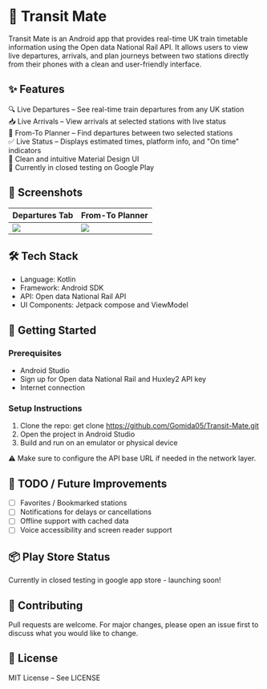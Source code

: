 🚆 Transit Mate
===============

Transit Mate is an Android app that provides real-time UK train timetable information using the Open data National Rail API. It allows users to view live departures, arrivals, and plan journeys between two stations directly from their phones with a clean and user-friendly interface.

✨ Features
-----------

🔍 Live Departures – See real-time train departures from any UK station  
📥 Live Arrivals – View arrivals at selected stations with live status  
🔁 From-To Planner – Find departures between two selected stations  
✅ Live Status – Displays estimated times, platform info, and "On time" indicators  
🔧 Clean and intuitive Material Design UI  
📲 Currently in closed testing on Google Play  

📱 Screenshots
--------------
| Departures Tab                                             | From-To Planner                                   |
|------------------------------------------------------------|---------------------------------------------------|
| <img src="TransitMate screenshots/departure screen.webp"/> | <img src="TransitMate screenshots/from to.webp"/> |

🛠️ Tech Stack
--------------

- Language: Kotlin
- Framework: Android SDK
- API: Open data National Rail API
- UI Components: Jetpack compose and ViewModel

🚀 Getting Started
------------------

### Prerequisites

- Android Studio
- Sign up for Open data National Rail and Huxley2 API key
- Internet connection

### Setup Instructions

1. Clone the repo: get clone https://github.com/Gomida05/Transit-Mate.git
2. Open the project in Android Studio  
3. Build and run on an emulator or physical device  

⚠️ Make sure to configure the API base URL if needed in the network layer.

🧩 TODO / Future Improvements
------------------------------

- [ ] Favorites / Bookmarked stations  
- [ ] Notifications for delays or cancellations  
- [ ] Offline support with cached data
- [ ] Voice accessibility and screen reader support  

📦 Play Store Status
---------------------

Currently in closed testing in google app store - launching soon!

🤝 Contributing
----------------

Pull requests are welcome. For major changes, please open an issue first to discuss what you would like to change.

📄 License
-----------

MIT License – See LICENSE

